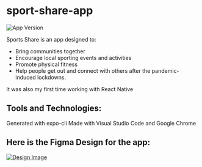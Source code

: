 # sport-share-app

![App Version](https://img.shields.io/badge/App%20Version-v0.3-2b56a1)

Sports Share is an app designed to:
 - Bring communities together 
 - Encourage local sporting events and activities
 - Promote physical fitness 
 - Help people get out and connect with others after the pandemic-induced lockdowns.

It was also my first time working with React Native

## Tools and Technologies:

Generated with expo-cli
Made with Visual Studio Code and Google Chrome


## Here is the Figma Design for the app:
[![Design Image](https://user-images.githubusercontent.com/74667456/156040666-e9a27314-a546-40dd-b59a-e5045b85fd51.png)](https://dribbble.com/shots/16713317-Sport-Share-App-Design)
